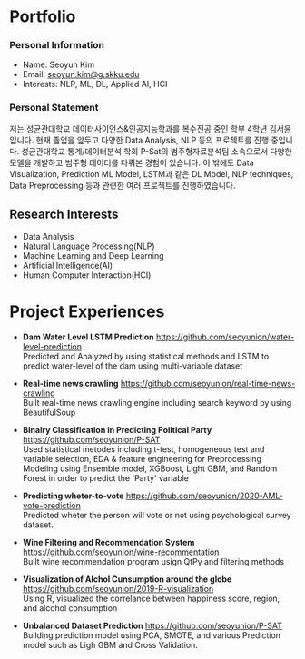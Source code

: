 # Portfolio
### Personal Information
- Name: Seoyun Kim
- Email: seoyun.kim@g.skku.edu
- Interests: NLP, ML, DL, Applied AI, HCI

### Personal Statement
저는 성균관대학교 데이터사이언스&인공지능학과를 복수전공 중인 학부 4학년 김서윤입니다. 현재 졸업을 앞두고 다양한 Data Analysis, NLP 등의 프로젝트를 진행 중입니다. 성균관대학교 통계/데이터분석 학회 P-Sat의 범주형자료분석팀 소속으로서 다양한 모델을 개발하고 범주형 데이터를 다뤄본 경험이 있습니다. 이 밖에도 Data Visualization, Prediction ML Model, LSTM과 같은 DL Model, NLP techniques, Data Preprocessing 등과 관련한 여러 프로젝트를 진행하였습니다.

## Research Interests
- Data Analysis
- Natural Language Processing(NLP)
- Machine Learning and Deep Learning
- Artificial Intelligence(AI)
- Human Computer Interaction(HCI)

# Project Experiences
- __Dam Water Level LSTM Prediction__ https://github.com/seoyunion/water-level-prediction
<br/>Predicted and Analyzed by using statistical methods and LSTM to predict water-level of the dam using multi-variable dataset<br/>

- **Real-time news crawling** https://github.com/seoyunion/real-time-news-crawling
<br/>Built real-time news crawling engine including search keyword by using BeautifulSoup<br/>

- __Binalry Classification in Predicting Political Party__ https://github.com/seoyunion/P-SAT
<br/>Used statistical metodes including t-test, homogeneous test and variable selection, EDA & feature engineering for Preprocessing
<br/>Modeling using Ensemble model, XGBoost, Light GBM, and Random Forest in order to predict the 'Party' variable<br/>

- **Predicting wheter-to-vote** https://github.com/seoyunion/2020-AML-vote-prediction
<br/>Predicted wheter the person will vote or not using psychological survey dataset.<br/>

- __Wine Filtering and Recommendation System__ https://github.com/seoyunion/wine-recommentation
<br/>Built wine recommendation program usign QtPy and filtering methods<br/>

- **Visualization of Alchol Cunsumption around the globe** https://github.com/seoyunion/2019-R-visualization
<br/>Using R, visualized the correlance between happiness score, region, and alcohol consumption<br/>

- __Unbalanced Dataset Prediction__ https://github.com/seoyunion/P-SAT
<br/>Building prediction model using PCA, SMOTE, and various Prediction model such as Ligh GBM and Cross Validation.<br/>
